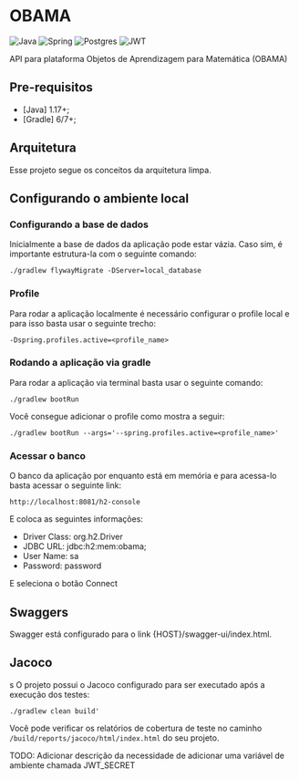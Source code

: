 # OBAMA

![Java](https://img.shields.io/badge/java-%23ED8B00.svg?style=for-the-badge&logo=openjdk&logoColor=white)
![Spring](https://img.shields.io/badge/spring-%236DB33F.svg?style=for-the-badge&logo=spring&logoColor=white)
![Postgres](https://img.shields.io/badge/postgres-%23316192.svg?style=for-the-badge&logo=postgresql&logoColor=white)
![JWT](https://img.shields.io/badge/JWT-black?style=for-the-badge&logo=JSON%20web%20tokens)

API para plataforma Objetos de Aprendizagem para Matemática (OBAMA)

## Pre-requisitos
* [Java] 1.17+;
* [Gradle] 6/7+;

## Arquitetura

Esse projeto segue os conceitos da arquitetura limpa.

## Configurando o ambiente local

### Configurando a base de dados

Inicialmente a base de dados da aplicação pode estar vázia. Caso sim, é importante estrutura-la com o seguinte comando:

```shell
./gradlew flywayMigrate -DServer=local_database
```

### Profile

Para rodar a aplicação localmente é necessário configurar o profile local e para isso basta usar o seguinte trecho:

```
-Dspring.profiles.active=<profile_name>
```

### Rodando a aplicação via gradle

Para rodar a aplicação via terminal basta usar o seguinte comando:

```
./gradlew bootRun
```

Você consegue adicionar o profile como mostra a seguir:

```
./gradlew bootRun --args='--spring.profiles.active=<profile_name>'
```

### Acessar o banco

O banco da aplicação por enquanto está em memória e para acessa-lo basta acessar o seguinte link:

```
http://localhost:8081/h2-console
```

E coloca as seguintes informações:

- Driver Class: org.h2.Driver
- JDBC URL: jdbc:h2:mem:obama;
- User Name: sa
- Password: password

E seleciona o botão Connect

## Swaggers

Swagger está configurado para o link {HOST}/swagger-ui/index.html.

## Jacoco
s
O projeto possui o Jacoco configurado para ser executado após a execução dos testes:

```
./gradlew clean build'
```

Você pode verificar os relatórios de cobertura de teste no caminho `/build/reports/jacoco/html/index.html` do seu projeto.


TODO: Adicionar descrição da necessidade de adicionar uma variável de ambiente chamada JWT_SECRET
